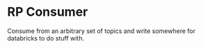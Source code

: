 # RP Consumer

Consume from an arbitrary set of topics and write somewhere for databricks to do stuff with.
